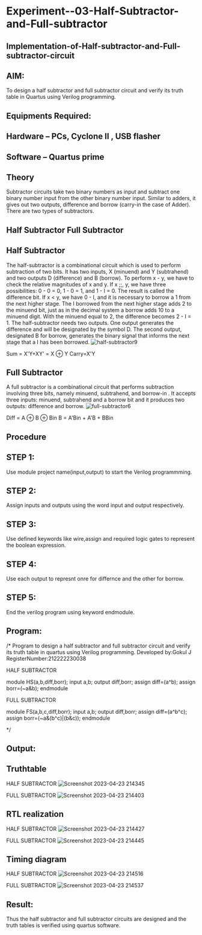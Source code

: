 # Experiment--03-Half-Subtractor-and-Full-subtractor
## Implementation-of-Half-subtractor-and-Full-subtractor-circuit
## AIM:
To design a half subtractor and full subtractor circuit and verify its truth table in Quartus using Verilog programming.

## Equipments Required:
## Hardware – PCs, Cyclone II , USB flasher
## Software – Quartus prime
## Theory
Subtractor circuits take two binary numbers as input and subtract one binary number input from the other binary number input. Similar to adders, it gives out two outputs, difference and borrow (carry-in the case of Adder). There are two types of subtractors.

## Half Subtractor Full Subtractor
## Half Subtractor
The half-subtractor is a combinational circuit which is used to perform subtraction of two bits. It has two inputs, X (minuend) and Y (subtrahend) and two outputs D (difference) and B (borrow). To perform x - y, we have to check the relative magnitudes of x and y. If x ;;, y, we have three possibilities: 0 - 0 = 0, 1 - 0 = 1, and 1 - I = 0. The result is called the difference bit. If x < y, we have 0 - I, and it is necessary to borrow a 1 from the next higher stage. The I borrowed from the next higher stage adds 2 to the minuend bit, just as in the decimal system a borrow adds 10 to a minuend digit. With the minuend equal to 2, the difference becomes 2 - I = 1. The half-subtractor needs two outputs. One output generates the difference and will be designated by the symbol D. The second output, designated B for borrow, generates the binary signal that informs the next stage that a I has been borrowed.
![half-subtractor9](https://user-images.githubusercontent.com/36288975/166112538-58c3bc7c-ee5d-4e6a-ac8d-8e8328efe27a.png)


Sum = X'Y+XY' = X ⊕ Y
Carry=X'Y

## Full Subtractor
A full subtractor is a combinational circuit that performs subtraction involving three bits, namely minuend, subtrahend, and borrow-in . It accepts three inputs: minuend, subtrahend and a borrow bit and it produces two outputs: difference and borrow. 
![full-subtractor6](https://user-images.githubusercontent.com/36288975/166112541-24c68359-3de8-4674-ae22-8272ffc385ed.png)


Diff = A ⊕ B ⊕ Bin B = A'Bin + A'B + BBin

## Procedure

## STEP 1:

Use module project name(input,output) to start the Verilog programmming.

## STEP 2: 

Assign inputs and outputs using the word input and output respectively.

## STEP 3:

Use defined keywords like wire,assign and required logic gates to represent the boolean expression.

## STEP 4: 

Use each output to represnt onre for differnce and the other for borrow.

## STEP 5: 

End the verilog program using keyword endmodule.


## Program:
/*
Program to design a half subtractor and full subtractor circuit and verify its truth table in quartus using Verilog programming.
Developed by:Gokul J
RegisterNumber:212222230038

HALF SUBTRACTOR  

module HS(a,b,diff,borr);
input a,b;
output diff,borr;
assign diff=(a^b);
assign borr=(~a&b);
endmodule  


FULL SUBTRACTOR  

module FS(a,b,c,diff,borr);
input a,b;
output diff,borr;
assign diff=(a^b^c);
assign borr=(~a&(b^c)|(b&c));
endmodule  

*/

## Output:

## Truthtable

HALF SUBTRACTOR
![Screenshot 2023-04-23 214345](https://user-images.githubusercontent.com/121165938/233851513-c4cfd6fc-82f0-448b-b779-8e460348aa10.png)

FULL SUBTRACTOR
![Screenshot 2023-04-23 214403](https://user-images.githubusercontent.com/121165938/233851533-a8afb37e-2797-469b-9c6b-2e3d8c738cb4.png)




##  RTL realization

HALF SUBTRACTOR
![Screenshot 2023-04-23 214427](https://user-images.githubusercontent.com/121165938/233851603-0c278bf5-74df-421a-b034-31543aeb97a1.png)

FULL SUBTRACTOR
![Screenshot 2023-04-23 214445](https://user-images.githubusercontent.com/121165938/233851627-d753ee3e-2ddf-4385-9600-dd254e579dc2.png)



## Timing diagram 

HALF SUBTRACTOR
![Screenshot 2023-04-23 214516](https://user-images.githubusercontent.com/121165938/233851656-4f1f0b93-6c41-4a85-b10e-35b80166a3e4.png)

FULL SUBTRACTOR
![Screenshot 2023-04-23 214537](https://user-images.githubusercontent.com/121165938/233851674-838dd04c-fb84-478b-a144-582d6e318f97.png)


## Result:
Thus the half subtractor and full subtractor circuits are designed and the truth tables is verified using quartus software.
